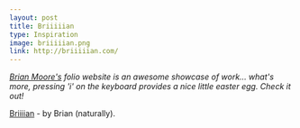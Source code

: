 ```yaml
---
layout: post
title: Briiiiian
type: Inspiration
image: briiiiian.png
link: http://briiiiian.com/
---
```


_[Brian Moore's](http://briiiiian.com) folio website is an awesome showcase of work... what's more, pressing 'i' on the keyboard provides a nice little easter egg. Check it out!_

[Briiiian](http://briiiiian.com) - by Brian (naturally).
